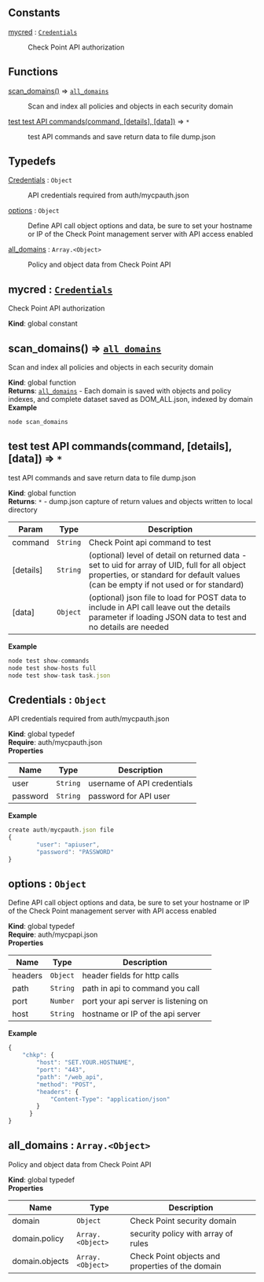 ## Constants

<dl>
<dt><a href="#mycred">mycred</a> : <code><a href="#Credentials">Credentials</a></code></dt>
<dd><p>Check Point API authorization</p>
</dd>
</dl>

## Functions

<dl>
<dt><a href="#scan_domains">scan_domains()</a> ⇒ <code><a href="#all_domains">all_domains</a></code></dt>
<dd><p>Scan and index all policies and objects in each security domain</p>
</dd>
<dt><a href="#test test API commands">test test API commands(command, [details], [data])</a> ⇒ <code>*</code></dt>
<dd><p>test API commands and save return data to file
dump.json</p>
</dd>
</dl>

## Typedefs

<dl>
<dt><a href="#Credentials">Credentials</a> : <code>Object</code></dt>
<dd><p>API credentials required from auth/mycpauth.json</p>
</dd>
<dt><a href="#options">options</a> : <code>Object</code></dt>
<dd><p>Define API call object options and data,
be sure to set your hostname or IP of the
Check Point management server with API access enabled</p>
</dd>
<dt><a href="#all_domains">all_domains</a> : <code>Array.&lt;Object&gt;</code></dt>
<dd><p>Policy and object data from Check Point API</p>
</dd>
</dl>

<a name="mycred"></a>

## mycred : [<code>Credentials</code>](#Credentials)
Check Point API authorization

**Kind**: global constant  
<a name="scan_domains"></a>

## scan\_domains() ⇒ [<code>all\_domains</code>](#all_domains)
Scan and index all policies and objects in each security domain

**Kind**: global function  
**Returns**: [<code>all\_domains</code>](#all_domains) - Each domain is saved with objects and policy indexes, and complete
dataset saved as DOM_ALL.json, indexed by domain  
**Example**  
```js
node scan_domains 
```
<a name="test test API commands"></a>

## test test API commands(command, [details], [data]) ⇒ <code>\*</code>
test API commands and save return data to file
dump.json

**Kind**: global function  
**Returns**: <code>\*</code> - dump.json capture of return values and objects written to local directory  

| Param | Type | Description |
| --- | --- | --- |
| command | <code>String</code> | Check Point api command to test |
| [details] | <code>String</code> | (optional) level of detail on returned data - set to uid for array of UID, full for all object properties, or standard for default values (can be empty if not used or for standard) |
| [data] | <code>Object</code> | (optional) json file to load for POST data to include in API call leave out the details parameter if loading JSON data to test and no details are needed |

**Example**  
```js
node test show-commands
node test show-hosts full
node test show-task task.json
```
<a name="Credentials"></a>

## Credentials : <code>Object</code>
API credentials required from auth/mycpauth.json

**Kind**: global typedef  
**Require**: auth/mycpauth.json  
**Properties**

| Name | Type | Description |
| --- | --- | --- |
| user | <code>String</code> | username of API credentials |
| password | <code>String</code> | password for API user |

**Example**  
```js
create auth/mycpauth.json file
{
		"user": "apiuser",
		"password": "PASSWORD"
}
```
<a name="options"></a>

## options : <code>Object</code>
Define API call object options and data,
be sure to set your hostname or IP of the
Check Point management server with API access enabled

**Kind**: global typedef  
**Require**: auth/mycpapi.json  
**Properties**

| Name | Type | Description |
| --- | --- | --- |
| headers | <code>Object</code> | header fields for http calls |
| path | <code>String</code> | path in api to command you call |
| port | <code>Number</code> | port your api server is listening on |
| host | <code>String</code> | hostname or IP of the api server |

**Example**  
```js
{
	"chkp": {
		"host": "SET.YOUR.HOSTNAME",
		"port": "443",
		"path": "/web_api",
		"method": "POST",
		"headers": {
			"Content-Type": "application/json"
		}
	  }
}
```
<a name="all_domains"></a>

## all\_domains : <code>Array.&lt;Object&gt;</code>
Policy and object data from Check Point API

**Kind**: global typedef  
**Properties**

| Name | Type | Description |
| --- | --- | --- |
| domain | <code>Object</code> | Check Point security domain |
| domain.policy | <code>Array.&lt;Object&gt;</code> | security policy with array of rules |
| domain.objects | <code>Array.&lt;Object&gt;</code> | Check Point objects and properties of the domain |

